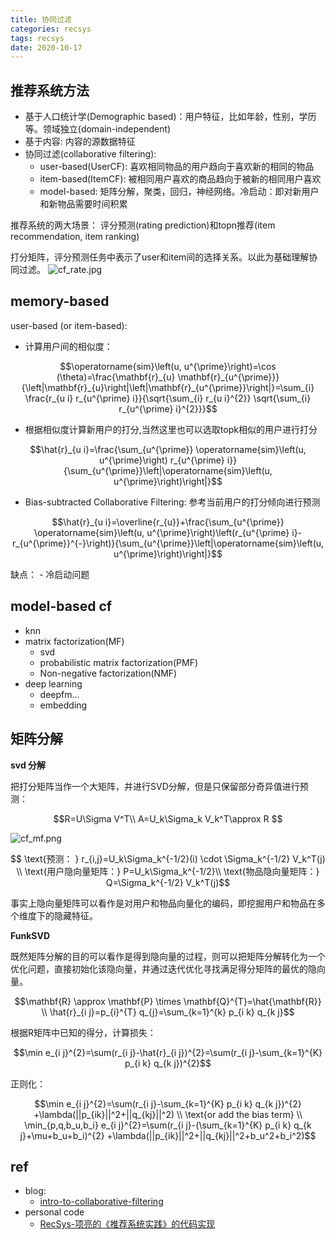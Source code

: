 ```yaml
---
title: 协同过滤
categories: recsys
tags: recsys
date: 2020-10-17
---
```

## 推荐系统方法

- 基于人口统计学(Demographic based)：用户特征，比如年龄，性别，学历等。领域独立(domain-independent)
- 基于内容: 内容的源数据特征
- 协同过滤(collaborative filtering):
    - user-based(UserCF): 喜欢相同物品的用户趋向于喜欢新的相同的物品
    - item-based(ItemCF): 被相同用户喜欢的商品趋向于被新的相同用户喜欢
    - model-based: 矩阵分解，聚类，回归，神经网络。冷启动：即对新用户和新物品需要时间积累

推荐系统的两大场景： 评分预测(rating prediction)和topn推荐(item recommendation, item ranking)

打分矩阵，评分预测任务中表示了user和item间的选择关系。以此为基础理解协同过滤。
![cf_rate.jpg](https://cdn.jsdelivr.net/gh/YeeKal/img_land/blog/notes_img_backup/recsys/imgs/cf_rate.jpg)

## memory-based


user-based (or item-based):

- 计算用户间的相似度：

$$\operatorname{sim}\left(u, u^{\prime}\right)=\cos (\theta)=\frac{\mathbf{r}_{u} \mathbf{r}_{u^{\prime}}}{\left|\mathbf{r}_{u}\right|\left|\mathbf{r}_{u^{\prime}}\right|}=\sum_{i} \frac{r_{u i} r_{u^{\prime} i}}{\sqrt{\sum_{i} r_{u i}^{2}} \sqrt{\sum_{i} r_{u^{\prime} i}^{2}}}$$

- 根据相似度计算新用户的打分,当然这里也可以选取topk相似的用户进行打分

$$\hat{r}_{u i}=\frac{\sum_{u^{\prime}} \operatorname{sim}\left(u, u^{\prime}\right) r_{u^{\prime} i}}{\sum_{u^{\prime}}\left|\operatorname{sim}\left(u, u^{\prime}\right)\right|}$$

- Bias-subtracted Collaborative Filtering: 参考当前用户的打分倾向进行预测

$$\hat{r}_{u i}=\overline{r_{u}}+\frac{\sum_{u^{\prime}} \operatorname{sim}\left(u, u^{\prime}\right)\left(r_{u^{\prime} i}-r_{u^{\prime}}^{-}\right)}{\sum_{u^{\prime}}\left|\operatorname{sim}\left(u, u^{\prime}\right)\right|}$$

缺点：
    - 冷启动问题

## model-based cf

- knn
- matrix factorization(MF)
    - svd 
    - probabilistic matrix factorization(PMF)
    - Non-negative factorization(NMF)
- deep learning
    - deepfm...
    - embedding

## 矩阵分解

**svd 分解**

把打分矩阵当作一个大矩阵，并进行SVD分解，但是只保留部分奇异值进行预测：

$$R=U\Sigma V^T\\
A=U_k\Sigma_k V_k^T\approx R $$

![cf_mf.png](https://cdn.jsdelivr.net/gh/YeeKal/img_land/blog/notes_img_backup/recsys/imgs/cf_mf.png)

$$ \text{预测： } r_{i,j}=U_k\Sigma_k^{-1/2}(i) \cdot \Sigma_k^{-1/2} V_k^T(j) \\
\text{用户隐向量矩阵：} P=U_k\Sigma_k^{-1/2}\\
\text{物品隐向量矩阵：} Q=\Sigma_k^{-1/2} V_k^T(j)$$

事实上隐向量矩阵可以看作是对用户和物品向量化的编码，即挖掘用户和物品在多个维度下的隐藏特征。

**FunkSVD**

既然矩阵分解的目的可以看作是得到隐向量的过程，则可以把矩阵分解转化为一个优化问题，直接初始化该隐向量，并通过迭代优化寻找满足得分矩阵的最优的隐向量。

$$\mathbf{R} \approx \mathbf{P} \times \mathbf{Q}^{T}=\hat{\mathbf{R}}  \\
\hat{r}_{i j}=p_{i}^{T} q_{j}=\sum_{k=1}^{k} p_{i k} q_{k j}$$

根据R矩阵中已知的得分，计算损失：

$$\min e_{i j}^{2}=\sum(r_{i j}-\hat{r}_{i j})^{2}=\sum(r_{i j}-\sum_{k=1}^{K} p_{i k} q_{k j})^{2}$$

正则化：

$$\min e_{i j}^{2}=\sum(r_{i j}-\sum_{k=1}^{K} p_{i k} q_{k j})^{2} +\lambda(||p_{ik}||^2+||q_{kj}||^2) \\
\text{or add the bias term} \\
\min_{p,q,b_u,b_i} e_{i j}^{2}=\sum(r_{i j}-(\sum_{k=1}^{K} p_{i k} q_{k j}+\mu+b_u+b_i)^{2} +\lambda(||p_{ik}||^2+||q_{kj}||^2+b_u^2+b_i^2)$$



## ref

- blog:
    - [intro-to-collaborative-filtering](https://www.ethanrosenthal.com/2015/11/02/intro-to-collaborative-filtering/)
- personal code
    - [RecSys-项亮的《推荐系统实践》的代码实现](https://github.com/qcymkxyc/RecSys)

